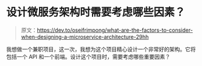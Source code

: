# 设计微服务架构时需要考虑哪些因素？

> 原文：<https://dev.to/oseifrimpong/what-are-the-factors-to-consider-when-designing-a-microservice-architecture-29hh>

我想做一个兼职项目，这一次，我想为这个项目精心设计一个非常好的架构。它将包括一个 API 和一个前端。设计这个项目时，需要考虑哪些重要因素？